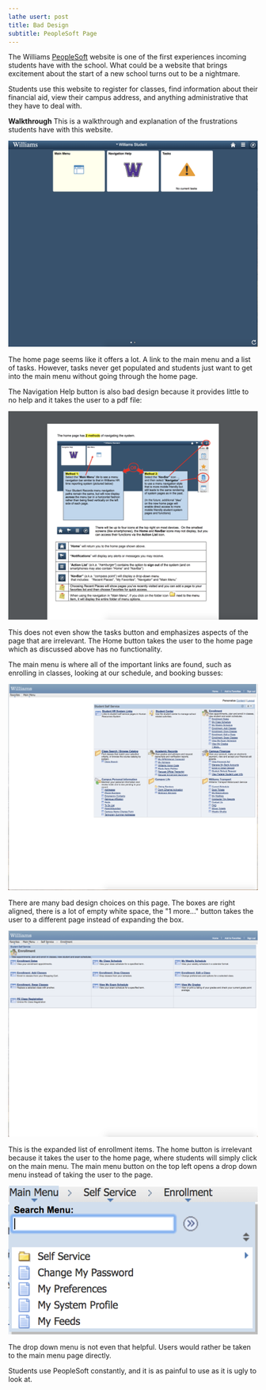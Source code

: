 ```yaml
---
lathe usert: post
title: Bad Design
subtitle: PeopleSoft Page
---
```


The Williams [PeopleSoft](http://sarah.williams.edu) website is one of the first experiences incoming students have with the school.
What could be a website that brings excitement about the start of a new school turns out to be a nightmare.

Students use this website to register for classes, find information about their financial aid, view their campus address, and anything administrative that they have to deal with.

**Walkthrough**
This is a walkthrough and explanation of the frustrations students have with this website.

![home](./home.png)

The home page seems like it offers a lot. A link to the main menu and a list of tasks. However, tasks never get populated and students just want to get into the main menu without going through the home page.

The Navigation Help button is also bad design because it provides little to no help and it takes the user to a pdf file:

![help](./help.png)

This does not even show the tasks button and emphasizes aspects of the page that are irrelevant. The Home button takes the user to the home page which as discussed above has no functionality.

The main menu is where all of the important links are found, such as enrolling in classes, looking at our schedule, and booking busses:

![main](./home2.png)

There are many bad design choices on this page. The boxes are right aligned, there is a lot of empty white space, the "1 more..." button takes the user to a different page instead of expanding the box.

![link](./link.png)

This is the expanded list of enrollment items. The home button is irrelevant because it takes the user to the home page, where students will simply click on the main menu. The main menu button on the top left opens a drop down menu instead of taking the user to the page.

![drop](./drop.png)

The drop down menu is not even that helpful. Users would rather be taken to the main menu page directly.

Students use PeopleSoft constantly, and it is as painful to use as it is ugly to look at.

